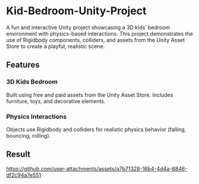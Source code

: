 # Kid-Bedroom-Unity-Project
A fun and interactive Unity project showcasing a 3D kids’ bedroom environment with physics-based interactions.
This project demonstrates the use of Rigidbody components, colliders, and assets from the Unity Asset Store to create a playful, realistic scene.

## Features 
### 3D Kids Bedroom
Built using free and paid assets from the Unity Asset Store. Includes furniture, toys, and decorative elements.

### Physics Interactions
Objects use Rigidbody and colliders for realistic physics behavior (falling, bouncing, rolling).

## Result

https://github.com/user-attachments/assets/a7b71328-16b4-4d4a-8846-df2c94a7e551

